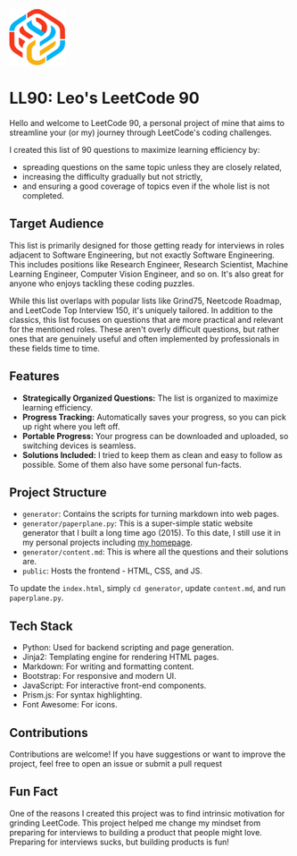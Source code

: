 <img src="/public/logo.svg" width="100" height="100">

# LL90: Leo's LeetCode 90

Hello and welcome to LeetCode 90, a personal project of mine that aims to streamline your (or my) journey through LeetCode's coding challenges.

I created this list of 90 questions to maximize learning efficiency by:
* spreading questions on the same topic unless they are closely related,
* increasing the difficulty gradually but not strictly,
* and ensuring a good coverage of topics even if the whole list is not completed.

## Target Audience

This list is primarily designed for those getting ready for interviews in roles adjacent to Software Engineering, but not exactly Software Engineering. This includes positions like Research Engineer, Research Scientist, Machine Learning Engineer, Computer Vision Engineer, and so on. It's also great for anyone who enjoys tackling these coding puzzles.

While this list overlaps with popular lists like Grind75, Neetcode Roadmap, and LeetCode Top Interview 150, it's uniquely tailored. In addition to the classics, this list focuses on questions that are more practical and relevant for the mentioned roles. These aren't overly difficult questions, but rather ones that are genuinely useful and often implemented by professionals in these fields time to time.

## Features

* **Strategically Organized Questions:** The list is organized to maximize learning efficiency.
* **Progress Tracking:** Automatically saves your progress, so you can pick up right where you left off.
* **Portable Progress:** Your progress can be downloaded and uploaded, so switching devices is seamless.
* **Solutions Included:** I tried to keep them as clean and easy to follow as possible. Some of them also have some personal fun-facts.

## Project Structure

- `generator`: Contains the scripts for turning markdown into web pages.
- `generator/paperplane.py`: This is a super-simple static website generator that I built a long time ago (2015). To this date, I still use it in my personal projects including [my homepage](http://www.isikdogan.com).
- `generator/content.md`: This is where all the questions and their solutions are.
- `public`: Hosts the frontend - HTML, CSS, and JS.

To update the `index.html`, simply `cd generator`, update `content.md`, and run `paperplane.py`.

## Tech Stack

* Python: Used for backend scripting and page generation.
* Jinja2: Templating engine for rendering HTML pages.
* Markdown: For writing and formatting content.
* Bootstrap: For responsive and modern UI.
* JavaScript: For interactive front-end components.
* Prism.js: For syntax highlighting.
* Font Awesome: For icons.

## Contributions 

Contributions are welcome! If you have suggestions or want to improve the project, feel free to open an issue or submit a pull request

## Fun Fact

One of the reasons I created this project was to find intrinsic motivation for grinding LeetCode. This project helped me change my mindset from preparing for interviews to building a product that people might love. Preparing for interviews sucks, but building products is fun!
